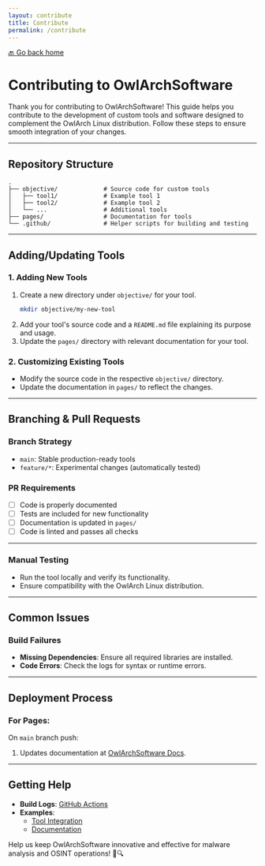 ```yaml
---
layout: contribute
title: Contribute
permalink: /contribute
---
```


[🔙 Go back home](/OwlArchSoftware/)

# Contributing to OwlArchSoftware

Thank you for contributing to OwlArchSoftware! This guide helps you contribute to the development of custom tools and software designed to complement the OwlArch Linux distribution. Follow these steps to ensure smooth integration of your changes.

---

## Repository Structure  
```  
.
├── objective/             # Source code for custom tools
│   ├── tool1/             # Example tool 1
│   ├── tool2/             # Example tool 2
│   └── ...                # Additional tools
├── pages/                 # Documentation for tools
└── .github/               # Helper scripts for building and testing
```

---

## Adding/Updating Tools  

### 1. **Adding New Tools**  
1. Create a new directory under `objective/` for your tool.  
   ```bash
   mkdir objective/my-new-tool
   ```
2. Add your tool's source code and a `README.md` file explaining its purpose and usage.  
3. Update the `pages/` directory with relevant documentation for your tool.  

### 2. **Customizing Existing Tools**  
- Modify the source code in the respective `objective/` directory.  
- Update the documentation in `pages/` to reflect the changes.  

---

## Branching & Pull Requests  

### Branch Strategy  
- `main`: Stable production-ready tools  
- `feature/*`: Experimental changes (automatically tested)  

### PR Requirements  
- [ ] Code is properly documented  
- [ ] Tests are included for new functionality  
- [ ] Documentation is updated in `pages/`  
- [ ] Code is linted and passes all checks  

---

### Manual Testing  
- Run the tool locally and verify its functionality.  
- Ensure compatibility with the OwlArch Linux distribution.  

---

## Common Issues  

### Build Failures  
- **Missing Dependencies**: Ensure all required libraries are installed.  
- **Code Errors**: Check the logs for syntax or runtime errors.  

---

## Deployment Process  

### For Pages:

On `main` branch push:  
1. Updates documentation at [OwlArchSoftware Docs](https://leku2020.github.io/OwlArchSoftware).  

---

## Getting Help  

- **Build Logs**: [GitHub Actions](https://github.com/Leku2020/OwlArchSoftware/actions)
- **Examples**:  
  - [Tool Integration](https://github.com/Leku2020/OwlArchSoftware/tree/main)  
  - [Documentation](https://github.com/Leku2020/OwlArchSoftware/tree/main/pages)  

Help us keep OwlArchSoftware innovative and effective for malware analysis and OSINT operations! 🦉🔍